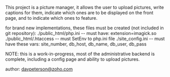 This project is a picture manager, it allows the user to upload pictures,
write captions for them, indicate which ones are to be displayed on the front page,
and to indicate which ones to feature.

for brand new implementations, these files must be created (not included in git repository):
./public_html/php.ini -- must have: extension=imagick.so
./public_html/.htaccess -- must SetEnv to php.ini file
./site_config.ini -- must have these vars: site_number, db_host, db_name, db_user, db_pass

NOTE: this is a work-in-progress, most of the administrative backend is complete,
including a config page and ability to upload pictures.

author: davpeterson@zoho.com
